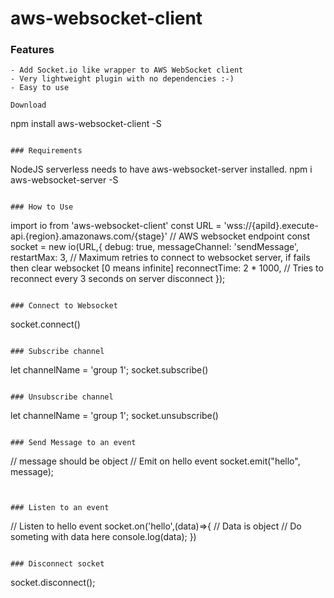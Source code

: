 # aws-websocket-client

### Features
```
- Add Socket.io like wrapper to AWS WebSocket client
- Very lightweight plugin with no dependencies :-)
- Easy to use

Download
```
npm install aws-websocket-client -S
```

### Requirements
```
NodeJS serverless needs to have aws-websocket-server installed.
npm i aws-websocket-server -S
```

### How to Use
```
import io from 'aws-websocket-client'
const URL = 'wss://{apiId}.execute-api.{region}.amazonaws.com/{stage}' // AWS websocket endpoint
const socket = new io(URL,{
    debug: true,
    messageChannel: 'sendMessage',
    restartMax: 3, // Maximum retries to connect to websocket server, if fails then clear websocket [0 means infinite]
    reconnectTime: 2 * 1000, // Tries to reconnect every 3 seconds on server disconnect
});
```

### Connect to Websocket
```
socket.connect()
```

### Subscribe channel
```
let channelName = 'group 1';
socket.subscribe()
```

### Unsubscribe channel
```
let channelName = 'group 1';
socket.unsubscribe()
```

### Send Message to an event
```
// message should be object
// Emit on hello event
socket.emit("hello", message);
```


### Listen to an event
```
// Listen to hello event 
socket.on('hello',(data)=>{
    // Data is object
    // Do someting with data here
    console.log(data);
})
```

### Disconnect socket
```
socket.disconnect();
```